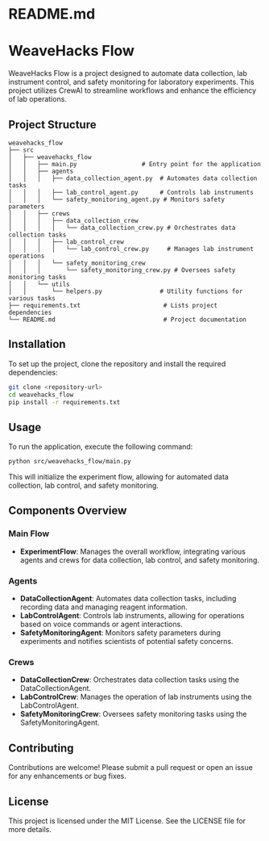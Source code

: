 # README.md

# WeaveHacks Flow

WeaveHacks Flow is a project designed to automate data collection, lab instrument control, and safety monitoring for laboratory experiments. This project utilizes CrewAI to streamline workflows and enhance the efficiency of lab operations.

## Project Structure

```
weavehacks_flow
├── src
│   ├── weavehacks_flow
│   │   ├── main.py                  # Entry point for the application
│   │   ├── agents
│   │   │   ├── data_collection_agent.py  # Automates data collection tasks
│   │   │   ├── lab_control_agent.py      # Controls lab instruments
│   │   │   └── safety_monitoring_agent.py # Monitors safety parameters
│   │   ├── crews
│   │   │   ├── data_collection_crew
│   │   │   │   └── data_collection_crew.py # Orchestrates data collection tasks
│   │   │   ├── lab_control_crew
│   │   │   │   └── lab_control_crew.py     # Manages lab instrument operations
│   │   │   └── safety_monitoring_crew
│   │   │       └── safety_monitoring_crew.py # Oversees safety monitoring tasks
│   │   └── utils
│   │       └── helpers.py                # Utility functions for various tasks
├── requirements.txt                       # Lists project dependencies
└── README.md                              # Project documentation
```

## Installation

To set up the project, clone the repository and install the required dependencies:

```bash
git clone <repository-url>
cd weavehacks_flow
pip install -r requirements.txt
```

## Usage

To run the application, execute the following command:

```bash
python src/weavehacks_flow/main.py
```

This will initialize the experiment flow, allowing for automated data collection, lab control, and safety monitoring.

## Components Overview

### Main Flow

- **ExperimentFlow**: Manages the overall workflow, integrating various agents and crews for data collection, lab control, and safety monitoring.

### Agents

- **DataCollectionAgent**: Automates data collection tasks, including recording data and managing reagent information.
- **LabControlAgent**: Controls lab instruments, allowing for operations based on voice commands or agent interactions.
- **SafetyMonitoringAgent**: Monitors safety parameters during experiments and notifies scientists of potential safety concerns.

### Crews

- **DataCollectionCrew**: Orchestrates data collection tasks using the DataCollectionAgent.
- **LabControlCrew**: Manages the operation of lab instruments using the LabControlAgent.
- **SafetyMonitoringCrew**: Oversees safety monitoring tasks using the SafetyMonitoringAgent.

## Contributing

Contributions are welcome! Please submit a pull request or open an issue for any enhancements or bug fixes.

## License

This project is licensed under the MIT License. See the LICENSE file for more details.